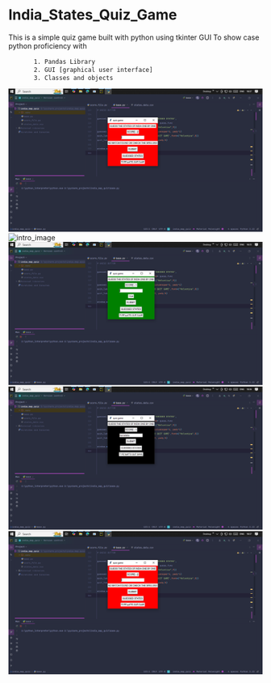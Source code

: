 # India_States_Quiz_Game
This is a simple quiz game built with python using tkinter GUI
To show case  python proficiency with

           1. Pandas Library
           2. GUI [graphical user interface]
           3. Classes and objects
           

![snake_image](Screenshot(28).png)           
![intro_image](./India_States_Quiz_Game/Screenshot(25).png) 
![true_image](./Screenshot(26).png) 
![norm_image](./Screenshot(27).png) 
![false_image](./Screenshot(28).png)


